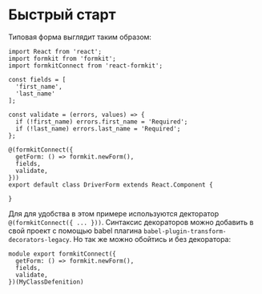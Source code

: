 # Быстрый старт

Типовая форма выглядит таким образом:

    import React from 'react';
    import formkit from 'formkit';
    import formkitConnect from 'react-formkit';
    
    const fields = [
      'first_name',
      'last_name'
    ];
    
    const validate = (errors, values) => {
      if (!first_name) errors.first_name = 'Required';
      if (!last_name) errors.last_name = 'Required';
    };
    
    @(formkitConnect({
      getForm: () => formkit.newForm(),
      fields,
      validate,
    }))
    export default class DriverForm extends React.Component {
      
    }
    
Для для удобства в этом примере используются декторатор `@(formkitConnect({ ... }))`.
Синтаксис декораторов можно добавить в свой проект с помощью babel плагина
`babel-plugin-transform-decorators-legacy`.
Но так же можно обойтись и без декоратора:

    module export formkitConnect({
      getForm: () => formkit.newForm(),
      fields,
      validate,
    })(MyClassDefenition)
